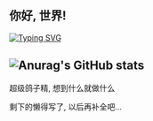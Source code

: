 ## 你好, 世界!
[![Typing SVG](https://readme-typing-svg.demolab.com?font=Fira+Code&pause=1000&color=F79E9E&random=false&width=435&lines=Coding+Gaming+Writing)](https://git.io/typing-svg)

![Anurag's GitHub stats](https://github-readme-stats.vercel.app/api?username=icytropicalfish&show_icons=true&theme=dracula)
---
超级鸽子精, 想到什么就做什么

剩下的懒得写了, 以后再补全吧...
